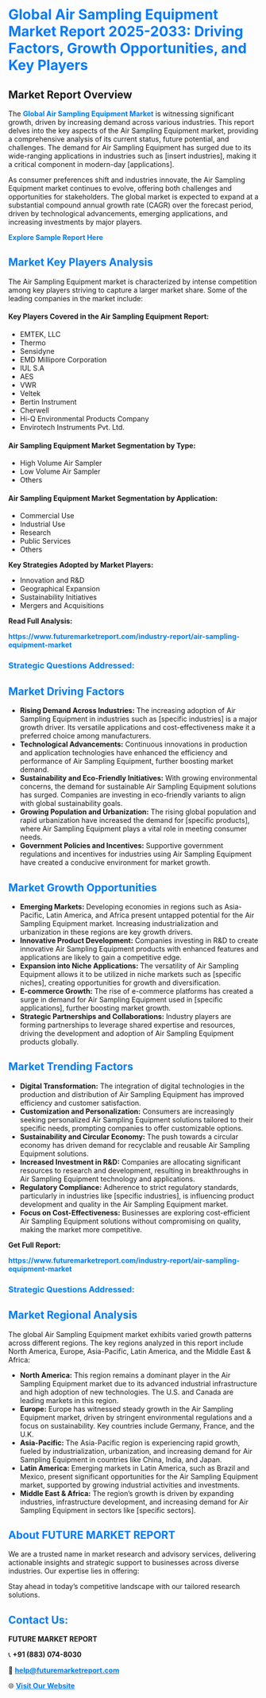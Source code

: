 <h1 style="color: #007BFF;">Global Air Sampling Equipment Market Report 2025-2033: Driving Factors, Growth Opportunities, and Key Players</h1>

<section id="overview">
<h2>Market Report Overview</h2>
<p>The <a href="https://www.futuremarketreport.com/industry-report/air-sampling-equipment-market" style="color: #007BFF; text-decoration: none;"><strong>Global Air Sampling Equipment Market</strong></a> is witnessing significant growth, driven by increasing demand across various industries. This report delves into the key aspects of the Air Sampling Equipment market, providing a comprehensive analysis of its current status, future potential, and challenges. The demand for Air Sampling Equipment has surged due to its wide-ranging applications in industries such as [insert industries], making it a critical component in modern-day [applications].</p>
<p>As consumer preferences shift and industries innovate, the Air Sampling Equipment market continues to evolve, offering both challenges and opportunities for stakeholders. The global market is expected to expand at a substantial compound annual growth rate (CAGR) over the forecast period, driven by technological advancements, emerging applications, and increasing investments by major players.</p>
</section>

<section id="overview">
<p><a href="https://www.futuremarketreport.com/request-sample/reportId=52835" style="color: #007BFF; text-decoration: none;"><strong>Explore Sample Report Here</strong></a></p>
</section>

<section id="key-players">
<h2 style="color: #007BFF;">Market Key Players Analysis</h2>
<p>The Air Sampling Equipment market is characterized by intense competition among key players striving to capture a larger market share. Some of the leading companies in the market include:</p>
<h4>Key Players Covered in the Air Sampling Equipment Report:</h4>
<ul><li>EMTEK, LLC</li><li>Thermo</li><li>Sensidyne</li><li>EMD Millipore Corporation</li><li>IUL S.A</li><li>AES</li><li>VWR</li><li>Veltek</li><li>Bertin Instrument</li><li>Cherwell</li><li>Hi-Q Environmental Products Company</li><li>Envirotech Instruments Pvt. Ltd.</li></ul>
<h4>Air Sampling Equipment Market Segmentation by Type:</h4>
<ul><li>High Volume Air Sampler</li><li>Low Volume Air Sampler</li><li>Others</li></ul>

<h4>Air Sampling Equipment Market Segmentation by Application:</h4>
<ul><li>Commercial Use</li><li>Industrial Use</li><li>Research</li><li>Public Services</li><li>Others</li></ul>
<p><strong>Key Strategies Adopted by Market Players:</strong></p>
<ul>
<li>Innovation and R&D</li>
<li>Geographical Expansion</li>
<li>Sustainability Initiatives</li>
<li>Mergers and Acquisitions</li>
</ul>
</section>

<section>
<p><strong>Read Full Analysis: </strong></p><a href="https://www.futuremarketreport.com/industry-report/air-sampling-equipment-market" style="color: #007BFF; text-decoration: none;"><strong>https://www.futuremarketreport.com/industry-report/air-sampling-equipment-market</strong></a>
<h3 style="color: #007BFF;">Strategic Questions Addressed:</h3>
</section>

<section id="driving-factors">
<h2 style="color: #007BFF;">Market Driving Factors</h2>
<ul>
<li><strong>Rising Demand Across Industries:</strong> The increasing adoption of Air Sampling Equipment in industries such as [specific industries] is a major growth driver. Its versatile applications and cost-effectiveness make it a preferred choice among manufacturers.</li>
<li><strong>Technological Advancements:</strong> Continuous innovations in production and application technologies have enhanced the efficiency and performance of Air Sampling Equipment, further boosting market demand.</li>
<li><strong>Sustainability and Eco-Friendly Initiatives:</strong> With growing environmental concerns, the demand for sustainable Air Sampling Equipment solutions has surged. Companies are investing in eco-friendly variants to align with global sustainability goals.</li>
<li><strong>Growing Population and Urbanization:</strong> The rising global population and rapid urbanization have increased the demand for [specific products], where Air Sampling Equipment plays a vital role in meeting consumer needs.</li>
<li><strong>Government Policies and Incentives:</strong> Supportive government regulations and incentives for industries using Air Sampling Equipment have created a conducive environment for market growth.</li>
</ul>
</section>

<section id="growth-opportunities">
<h2 style="color: #007BFF;">Market Growth Opportunities</h2>
<ul>
<li><strong>Emerging Markets:</strong> Developing economies in regions such as Asia-Pacific, Latin America, and Africa present untapped potential for the Air Sampling Equipment market. Increasing industrialization and urbanization in these regions are key growth drivers.</li>
<li><strong>Innovative Product Development:</strong> Companies investing in R&D to create innovative Air Sampling Equipment products with enhanced features and applications are likely to gain a competitive edge.</li>
<li><strong>Expansion into Niche Applications:</strong> The versatility of Air Sampling Equipment allows it to be utilized in niche markets such as [specific niches], creating opportunities for growth and diversification.</li>
<li><strong>E-commerce Growth:</strong> The rise of e-commerce platforms has created a surge in demand for Air Sampling Equipment used in [specific applications], further boosting market growth.</li>
<li><strong>Strategic Partnerships and Collaborations:</strong> Industry players are forming partnerships to leverage shared expertise and resources, driving the development and adoption of Air Sampling Equipment products globally.</li>
</ul>
</section>

<section id="trending-factors">
<h2 style="color: #007BFF;">Market Trending Factors</h2>
<ul>
<li><strong>Digital Transformation:</strong> The integration of digital technologies in the production and distribution of Air Sampling Equipment has improved efficiency and customer satisfaction.</li>
<li><strong>Customization and Personalization:</strong> Consumers are increasingly seeking personalized Air Sampling Equipment solutions tailored to their specific needs, prompting companies to offer customizable options.</li>
<li><strong>Sustainability and Circular Economy:</strong> The push towards a circular economy has driven demand for recyclable and reusable Air Sampling Equipment solutions.</li>
<li><strong>Increased Investment in R&D:</strong> Companies are allocating significant resources to research and development, resulting in breakthroughs in Air Sampling Equipment technology and applications.</li>
<li><strong>Regulatory Compliance:</strong> Adherence to strict regulatory standards, particularly in industries like [specific industries], is influencing product development and quality in the Air Sampling Equipment market.</li>
<li><strong>Focus on Cost-Effectiveness:</strong> Businesses are exploring cost-efficient Air Sampling Equipment solutions without compromising on quality, making the market more competitive.</li>
</ul>
</section>

<section>
<p><strong>Get Full Report: </strong></p><a href="https://www.futuremarketreport.com/industry-report/air-sampling-equipment-market" style="color: #007BFF; text-decoration: none;"><strong>https://www.futuremarketreport.com/industry-report/air-sampling-equipment-market</strong></a>
<h3 style="color: #007BFF;">Strategic Questions Addressed:</h3>
</section>


<section id="regional-analysis">
<h2 style="color: #007BFF;">Market Regional Analysis</h2>
<p>The global Air Sampling Equipment market exhibits varied growth patterns across different regions. The key regions analyzed in this report include North America, Europe, Asia-Pacific, Latin America, and the Middle East & Africa:</p>
<ul>
<li><strong>North America:</strong> This region remains a dominant player in the Air Sampling Equipment market due to its advanced industrial infrastructure and high adoption of new technologies. The U.S. and Canada are leading markets in this region.</li>
<li><strong>Europe:</strong> Europe has witnessed steady growth in the Air Sampling Equipment market, driven by stringent environmental regulations and a focus on sustainability. Key countries include Germany, France, and the U.K.</li>
<li><strong>Asia-Pacific:</strong> The Asia-Pacific region is experiencing rapid growth, fueled by industrialization, urbanization, and increasing demand for Air Sampling Equipment in countries like China, India, and Japan.</li>
<li><strong>Latin America:</strong> Emerging markets in Latin America, such as Brazil and Mexico, present significant opportunities for the Air Sampling Equipment market, supported by growing industrial activities and investments.</li>
<li><strong>Middle East & Africa:</strong> The region’s growth is driven by expanding industries, infrastructure development, and increasing demand for Air Sampling Equipment in sectors like [specific sectors].</li>
</ul>
</section>

<footer>
<h2 style="color: #007BFF;">About FUTURE MARKET REPORT</h2>
<p>We are a trusted name in market research and advisory services, delivering actionable insights and strategic support to businesses across diverse industries. Our expertise lies in offering:</p>

<p>Stay ahead in today’s competitive landscape with our tailored research solutions.</p>

<h2 style="color: #007BFF;">Contact Us:</h2>
<p><strong>FUTURE MARKET REPORT</strong></p>
<p>📞 <strong>+91 (883) 074-8030</strong></p>
<p>📧 <strong><a href="mailto:help@futuremarketreport.com" style="color: #007BFF;">help@futuremarketreport.com</a></strong></p>
<p>🌐 <strong><a href="https://www.futuremarketreport.com/" style="color: #007BFF;">Visit Our Website</a></strong></p>
</footer>